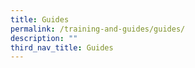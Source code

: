 ```yaml
---
title: Guides
permalink: /training-and-guides/guides/
description: ""
third_nav_title: Guides
---
```


